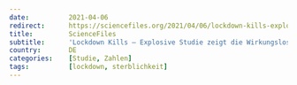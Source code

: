 ```yaml
---
date:          2021-04-06
redirect:      https://sciencefiles.org/2021/04/06/lockdown-kills-explosive-studie-zeigt-die-wirkungslosigkeit-von-lockdowns-gegen-covid-19/
title:         ScienceFiles
subtitle:      'Lockdown Kills – Explosive Studie zeigt die Wirkungslosigkeit von Lockdowns gegen COVID-19'
country:       DE
categories:    [Studie, Zahlen]
tags:          [lockdown, sterblichkeit]
---
```

